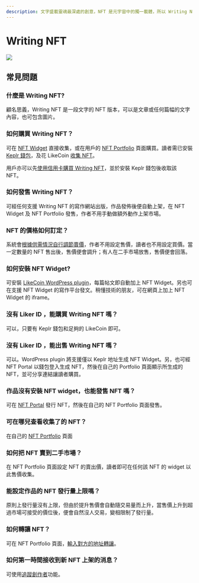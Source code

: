 ```yaml
---
description: 文字盛載靈魂最深處的創意，NFT 是元宇宙中的獨一載體，所以 Writing NFT 就是人類故事獨一無異的刋物。
---
```


# Writing NFT

![](../../.gitbook/assets/likecoin\_ad115\_writingnft\_b-01.jpeg)

## 常見問題

### 什麼是 Writing NFT?

顧名思義，Writing NFT 是一段文字的 NFT 版本，可以是文章或任何篇幅的文字內容，也可包含圖片。

### 如何購買 Writing NFT？

可在 [NFT Widget](nft-widget.md) 直接收集，或在用戶的 [NFT Portfolio](nft-portfolio.md) 頁面購買。讀者需已安裝 [Keplr 錢包](../wallet/keplr/)，及花 LikeCoin [收集 NFT](collect-writing-nft.md)。

用戶亦可以先[使用信用卡購買 Writing NFT](collect-writing-nft.md)，並於安裝 Keplr 錢包後收取該 NFT。

### 如何發售 Writing NFT？

可經任何支援 Writing NFT 的寫作網站出版，作品發佈後便自動上架，在 NFT Widget 及 NFT Portfolio 發售，作者不用手動做額外動作上架市場。

### NFT 的價格如何訂定？

系統會[根據供需情況自行調節賣價](dynamic-pricing.md)，作者不用設定售價，讀者也不用設定買價。當一定數量的 NFT 售出後，售價便會調升；有人在二手市場放售，售價便會回落。

### 如何安裝 NFT Widget?

可安裝 [LikeCoin WordPress plugin](writing-nft-wordpress-plugin.md)，每篇帖文即自動加上 NFT Widget。另也可在支援 NFT Widget 的寫作平台發文。稍懂技術的朋友，可在網頁上加上 NFT Widget 的 iframe。

### 沒有 Liker ID ，能購買 Writing NFT 嗎？

可以，只要有 Keplr 錢包和足夠的 LikeCoin 即可。

### 沒有 Liker ID ，能出售 Writing NFT 嗎？

可以。WordPress plugin 將支援僅以 Keplr 地址生成 NFT Widget。另，也可經 NFT Portal 以錢包登入生成 NFT，然後在自己的 Portfolio 頁面顯示所生成的 NFT，並可分享連結讓讀者購買。

### 作品沒有安裝 NFT widget，也能發售 NFT 嗎？

可在 [NFT Portal](nft-portal.md) 發行 NFT，然後在自己的 NFT Portfolio 頁面發售。

### 可在哪兒查看收集了的 NFT？

在自己的 [NFT Portfolio](nft-portfolio.md) 頁面

### 如何把 NFT 賣到二手市場？

在 NFT Portfolio 頁面設定 NFT 的賣出價，讀者即可在任何該 NFT 的 widget 以此售價收集。

### 能設定作品的 NFT 發行量上限嗎？

原則上發行量沒有上限，但由於提升售價會自動隨交易量而上升，當售價上升到超過市場可接受的價位後，便會自然沒人交易，變相限制了發行量。

### 如何轉讓 NFT？

可在 NFT Portfolio 頁面，[輸入對方的地址轉讓](transfer-writing-nft.md)。

### 如何第一時間接收到新 NFT 上架的消息？

可使用[追蹤創作者](subscribe-to-the-creator.md)功能。
